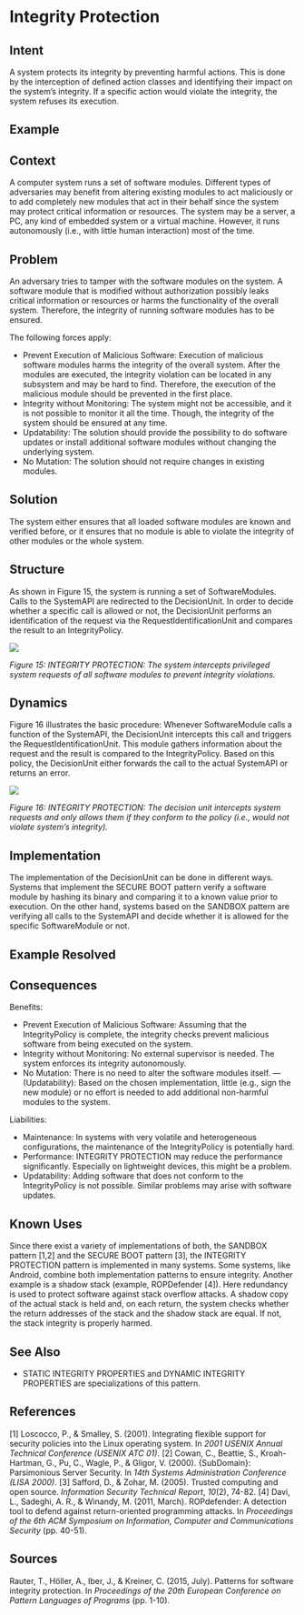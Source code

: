 ﻿# **Integrity Protection**

## **Intent**
A system protects its integrity by preventing harmful actions. This is done by the interception of defined action classes and identifying their impact on the system’s integrity. If a specific action would violate the integrity, the system refuses its execution.

## **Example**


## **Context**
A computer system runs a set of software modules. Different types of adversaries may benefit from altering existing modules to act maliciously or to add completely new modules that act in their behalf since the system may protect critical information or resources. The system may be a server, a PC, any kind of embedded system or a virtual machine. However, it runs autonomously (i.e., with little human interaction) most of the time.

## **Problem**
An adversary tries to tamper with the software modules on the system. A software module that is modified without authorization possibly leaks critical information or resources or harms the functionality of the overall system. Therefore, the integrity of running software modules has to be ensured.

The following forces apply:

- Prevent Execution of Malicious Software: Execution of malicious software modules harms the integrity of the overall system. After the modules are executed, the integrity violation can be located in any subsystem and may be hard to find. Therefore, the execution of the malicious module should be prevented in the first place.
- Integrity without Monitoring: The system might not be accessible, and it is not possible to monitor it all the time. Though, the integrity of the system should be ensured at any time. 
- Updatability: The solution should provide the possibility to do software updates or install additional software modules without changing the underlying system. 
- No Mutation: The solution should not require changes in existing modules.

## **Solution**
The system either ensures that all loaded software modules are known and verified before, or it ensures that no module is able to violate the integrity of other modules or the whole system.

## **Structure**
As shown in Figure 15, the system is running a set of SoftwareModules. Calls to the SystemAPI are redirected to the DecisionUnit. In order to decide whether a specific call is allowed or not, the DecisionUnit performs an identification of the request via the RequestIdentificationUnit and compares the result to an IntegrityPolicy.

![](./Images/integrity_protection_structure.png)

*Figure 15: INTEGRITY PROTECTION: The system intercepts privileged system requests of all software modules to prevent integrity violations.*

## **Dynamics**
Figure 16 illustrates the basic procedure: Whenever SoftwareModule calls a function of the SystemAPI, the DecisionUnit intercepts this call and triggers the RequestIdentificationUnit. This module gathers information about the request and the result is compared to the IntegrityPolicy. Based on this policy, the DecisionUnit either forwards the call to the actual SystemAPI or returns an error.

![](./Images/integrity_protection_dynamics.png)

*Figure 16: INTEGRITY PROTECTION: The decision unit intercepts system requests and only allows them if they conform to the policy (i.e., would not violate system’s integrity).*

## **Implementation**
The implementation of the DecisionUnit can be done in different ways. Systems that implement the SECURE BOOT pattern verify a software module by hashing its binary and comparing it to a known value prior to execution. On the other hand, systems based on the SANDBOX pattern are verifying all calls to the SystemAPI and decide whether it is allowed for the specific SoftwareModule or not.

## **Example Resolved**


## **Consequences**
Benefits:

- Prevent Execution of Malicious Software: Assuming that the IntegrityPolicy is complete, the integrity checks prevent malicious software from being executed on the system. 
- Integrity without Monitoring: No external supervisor is needed. The system enforces its integrity autonomously. 
- No Mutation: There is no need to alter the software modules itself. —(Updatability): Based on the chosen implementation, little (e.g., sign the new module) or no effort is needed to add additional non-harmful modules to the system. 

Liabilities:

- Maintenance: In systems with very volatile and heterogeneous configurations, the maintenance of the IntegrityPolicy is potentially hard. 
- Performance: INTEGRITY PROTECTION may reduce the performance significantly. Especially on lightweight devices, this might be a problem. 
- Updatability: Adding software that does not conform to the IntegrityPolicy is not possible. Similar problems may arise with software updates.

## **Known Uses**
Since there exist a variety of implementations of both, the SANDBOX pattern [1,2] and the SECURE BOOT pattern [3], the INTEGRITY PROTECTION pattern is implemented in many systems. Some systems, like Android, combine both implementation patterns to ensure integrity. Another example is a shadow stack (example, ROPDefender [4]). Here redundancy is used to protect software against stack overflow attacks. A shadow copy of the actual stack is held and, on each return, the system checks whether the return addresses of the stack and the shadow stack are equal. If not, the stack integrity is properly harmed.

## **See Also**
- STATIC INTEGRITY PROPERTIES and DYNAMIC INTEGRITY PROPERTIES are specializations of this pattern.

## **References**

[1] Loscocco, P., & Smalley, S. (2001). Integrating flexible support for security policies into the Linux operating system. In *2001 USENIX Annual Technical Conference (USENIX ATC 01)*.
[2] Cowan, C., Beattie, S., Kroah-Hartman, G., Pu, C., Wagle, P., & Gligor, V. (2000). {SubDomain}: Parsimonious Server Security. In *14th Systems Administration Conference (LISA 2000)*.
[3] Safford, D., & Zohar, M. (2005). Trusted computing and open source. *Information Security Technical Report*, *10*(2), 74-82.
[4] Davi, L., Sadeghi, A. R., & Winandy, M. (2011, March). ROPdefender: A detection tool to defend against return-oriented programming attacks. In *Proceedings of the 6th ACM Symposium on Information, Computer and Communications Security* (pp. 40-51).

## **Sources**
Rauter, T., Höller, A., Iber, J., & Kreiner, C. (2015, July). Patterns for software integrity protection. In *Proceedings of the 20th European Conference on Pattern Languages of Programs* (pp. 1-10).

